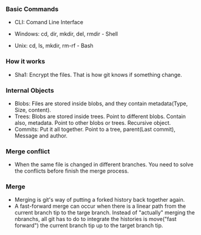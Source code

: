 ### Basic Commands

- CLI: Comand Line Interface

- Windows: cd, dir, mkdir, del, rmdir - Shell
- Unix: cd, ls, mkdir, rm-rf - Bash


### How it works 

- Sha1: Encrypt the files. That is how git knows if something change. 


### Internal Objects

- Blobs: Files are stored inside blobs, and they contain metadata(Type, Size, content). 
- Trees: Blobs are stored inside trees. Point to different blobs. Contain also, metadata. Point to other blobs or trees. Recursive object. 
- Commits: Put it all together. Point to a tree, parent(Last commit), Message and author. 


### Merge conflict 

- When the same file is changed in different branches. You need to solve the conflicts before finish the merge process. 

### Merge

-  Merging is git's way of putting a forked history back together again. 
- A fast-forward merge can occur when there is a linear path from the current branch tip to the targe branch. Instead of "actually" merging the nbranchs, all git has to do to integrate the histories is move("fast forward") the current branch tip up to the target branch tip. 